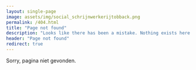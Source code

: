 ```yaml
---
layout: single-page
image: assets/img/social_schrijnwerkerijtobback.png
permalink: /404.html
title: "Page not found"
description: "Looks like there has been a mistake. Nothing exists here."
header: "Page not found"
redirect: true
---
```


Sorry, pagina niet gevonden.
